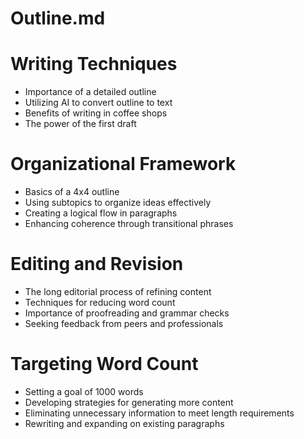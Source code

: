 # Outline.md

# Writing Techniques
- Importance of a detailed outline
- Utilizing AI to convert outline to text
- Benefits of writing in coffee shops
- The power of the first draft

# Organizational Framework
- Basics of a 4x4 outline
- Using subtopics to organize ideas effectively
- Creating a logical flow in paragraphs
- Enhancing coherence through transitional phrases

# Editing and Revision
- The long editorial process of refining content
- Techniques for reducing word count
- Importance of proofreading and grammar checks
- Seeking feedback from peers and professionals

# Targeting Word Count 
- Setting a goal of 1000 words
- Developing strategies for generating more content
- Eliminating unnecessary information to meet length requirements
- Rewriting and expanding on existing paragraphs